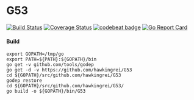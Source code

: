 # G53
[![Build Status](https://travis-ci.org/hawkingrei/G53.svg?branch=master)](https://travis-ci.org/hawkingrei/G53)
[![Coverage Status](https://coveralls.io/repos/github/hawkingrei/G53/badge.svg?branch=master)](https://coveralls.io/github/hawkingrei/G53?branch=master)
[![codebeat badge](https://codebeat.co/badges/cc33aba7-de9f-4cfc-95cf-8407baddb063)](https://codebeat.co/projects/github-com-hawkingrei-g53)
[![Go Report Card](https://goreportcard.com/badge/github.com/hawkingrei/g53)](https://goreportcard.com/report/github.com/hawkingrei/g53)

#### Build
```
export GOPATH=/tmp/go
export PATH=${PATH}:${GOPATH}/bin
go get -v github.com/tools/godep
go get -d -v https://github.com/hawkingrei/G53
cd ${GOPATH}/src/github.com/hawkingrei/G53
godep restore
cd ${GOPATH}/src/github.com/hawkingrei/G53/
go build -o ${GOPATH}/bin/G53
```
